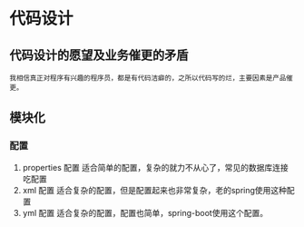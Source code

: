# 代码设计
## 代码设计的愿望及业务催更的矛盾
```
我相信真正对程序有兴趣的程序员，都是有代码洁癖的，之所以代码写的烂，主要因素是产品催更。
```
## 模块化
### 配置
1. properties 配置
适合简单的配置，复杂的就力不从心了，常见的数据库连接吃配置
2. xml 配置
适合复杂的配置，但是配置起来也非常复杂，老的spring使用这种配置
3. yml 配置
适合复杂的配置，配置也简单，spring-boot使用这个配置。